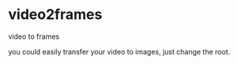 # video2frames
video to frames
 
 you could easily transfer your video to images, just change the root.
